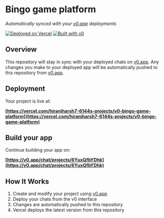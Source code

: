 # Bingo game platform

*Automatically synced with your [v0.app](https://v0.app) deployments*

[![Deployed on Vercel](https://img.shields.io/badge/Deployed%20on-Vercel-black?style=for-the-badge&logo=vercel)](https://vercel.com/hiraniharsh7-6144s-projects/v0-bingo-game-platform)
[![Built with v0](https://img.shields.io/badge/Built%20with-v0.app-black?style=for-the-badge)](https://v0.app/chat/projects/6YuxQfbYDhk)

## Overview

This repository will stay in sync with your deployed chats on [v0.app](https://v0.app).
Any changes you make to your deployed app will be automatically pushed to this repository from [v0.app](https://v0.app).

## Deployment

Your project is live at:

**[https://vercel.com/hiraniharsh7-6144s-projects/v0-bingo-game-platform](https://vercel.com/hiraniharsh7-6144s-projects/v0-bingo-game-platform)**

## Build your app

Continue building your app on:

**[https://v0.app/chat/projects/6YuxQfbYDhk](https://v0.app/chat/projects/6YuxQfbYDhk)**

## How It Works

1. Create and modify your project using [v0.app](https://v0.app)
2. Deploy your chats from the v0 interface
3. Changes are automatically pushed to this repository
4. Vercel deploys the latest version from this repository
